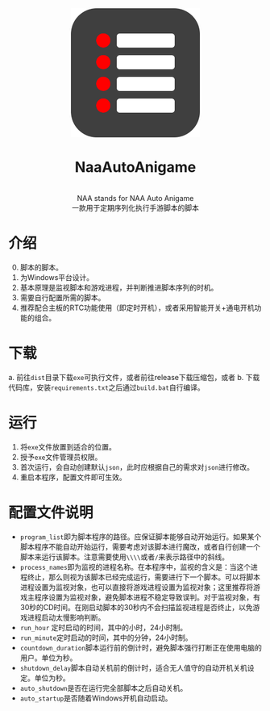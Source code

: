 <div align="center">
<img alt="LOGO" src="icon.png" width="256" height="256" />


# NaaAutoAnigame
<br>
NAA stands for NAA Auto Anigame
<br>
一款用于定期序列化执行手游脚本的脚本

</div>

# 介绍
0. 脚本的脚本。
1. 为Windows平台设计。
2. 基本原理是监视脚本和游戏进程，并判断推进脚本序列的时机。
3. 需要自行配置所需的脚本。
4. 推荐配合主板的RTC功能使用（即定时开机），或者采用智能开关+通电开机功能的组合。

# 下载
a. 前往`dist`目录下载`exe`可执行文件，或者前往release下载压缩包，或者
b. 下载代码库，安装`requirements.txt`之后通过`build.bat`自行编译。

# 运行
1. 将`exe`文件放置到适合的位置。
2. 授予`exe`文件管理员权限。
3. 首次运行，会自动创建默认`json`，此时应根据自己的需求对`json`进行修改。
4. 重启本程序，配置文件即可生效。

# 配置文件说明
- `program_list`即为脚本程序的路径。应保证脚本能够自动开始运行。如果某个脚本程序不能自动开始运行，需要考虑对该脚本进行魔改，或者自行创建一个脚本来运行该脚本。注意需要使用`\\\\`或者`/`来表示路径中的斜线。
- `process_names`即为监视的进程名称。在本程序中，监视的含义是：当这个进程终止，那么则视为该脚本已经完成运行，需要进行下一个脚本。可以将脚本进程设置为监视对象，也可以直接将游戏进程设置为监视对象；这里推荐将游戏主程序设置为监视对象，避免脚本进程不稳定导致误判。对于监视对象，有30秒的CD时间。在刚启动脚本的30秒内不会扫描监视进程是否终止，以免游戏进程启动太慢影响判断。
- `run_hour` 定时启动的时间，其中的小时，24小时制。
- `run_minute`定时启动的时间，其中的分钟，24小时制。
- `countdown_duration`脚本运行前的倒计时，避免脚本强行打断正在使用电脑的用户。单位为秒。
- `shutdown_delay`脚本自动关机前的倒计时，适合无人值守的自动开机关机设定。单位为秒。 
- `auto_shutdown`是否在运行完全部脚本之后自动关机。
- `auto_startup`是否随着Windows开机自动启动。